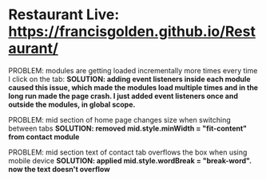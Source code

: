 # Restaurant Live: https://francisgolden.github.io/Restaurant/

PROBLEM: modules are getting loaded incrementally more times every time I click on the tab: 
**SOLUTION: adding event listeners inside each module caused this issue, which made the modules load multiple times and  in the long run made the page crash. I just added event listeners once and outside the modules, in global scope.**

PROBLEM: mid section of home page changes size when switching between tabs
**SOLUTION: removed mid.style.minWidth = "fit-content" from contact module**

PROBLEM: mid section text of contact tab overflows the box when using mobile device 
**SOLUTION: applied mid.style.wordBreak = "break-word". now the text doesn't overflow**
